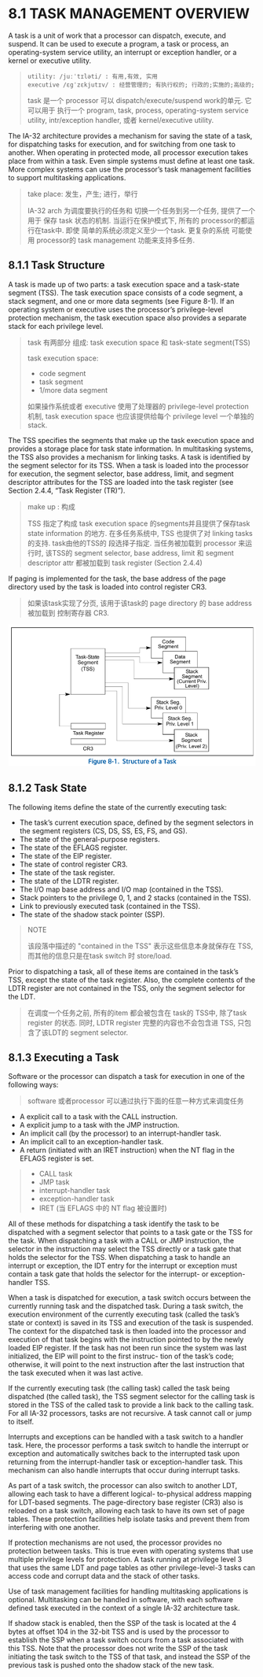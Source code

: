 # 8.1 TASK MANAGEMENT OVERVIEW

A task is a unit of work that a processor can dispatch, execute, and suspend.
It can be used to execute a program, a task or process, an operating-system
service utility, an interrupt or exception handler, or a kernel or executive
utility.

> ```
> utility: /juːˈtɪləti/ : 有用,有效, 实用
> executive /ɛgˈzɛkjutɪv/ : 经营管理的; 有执行权的; 行政的;实施的;高级的;
> ```
>
> task 是一个 processor 可以 dispatch/execute/suspend work的单元. 它可以用于
> 执行一个 program, task, process, operating-system service utility, intr/exception
> handler, 或者 kernel/executive utility.

The IA-32 architecture provides a mechanism for saving the state of a task, for
dispatching tasks for execution, and for switching from one task to another.
When operating in protected mode, all processor execution takes place from
within a task. Even simple systems must define at least one task. More complex
systems can use the processor’s task management facilities to support
multitasking applications.

> take place:  发生，产生; 进行，举行
>
> IA-32 arch 为调度要执行的任务和 切换一个任务到另一个任务, 提供了一个用于 保存
> task 状态的机制. 当运行在保护模式下, 所有的 processor的都运行在task中. 即使
> 简单的系统必须定义至少一个task. 更复杂的系统 可能使用 processor的 task management
> 功能来支持多任务.

## 8.1.1 Task Structure

A task is made up of two parts: a task execution space and a task-state segment
(TSS). The task execution space consists of a code segment, a stack segment,
and one or more data segments (see Figure 8-1). If an operating system or
executive uses the processor’s privilege-level protection mechanism, the task
execution space also provides a separate stack for each privilege level.

> task 有两部分 组成: task execution space 和 task-state segment(TSS)
>
> task execution space:
>   * code segment
>   * task segment
>   * 1/more data segment
>
> 如果操作系统或者 executive 使用了处理器的 privilege-level protection 机制,
> task execution space 也应该提供给每个 privilege level 一个单独的stack.

The TSS specifies the segments that make up the task execution space and
provides a storage place for task state information. In multitasking systems,
the TSS also provides a mechanism for linking tasks. A task is identified by
the segment selector for its TSS. When a task is loaded into the processor for
execution, the segment selector, base address, limit, and segment descriptor
attributes for the TSS are loaded into the task register (see Section 2.4.4,
“Task Register (TR)”).

> make up : 构成
>
> TSS 指定了构成 task execution space 的segments并且提供了保存task state information
> 的地方. 在多任务系统中, TSS 也提供了对 linking tasks的支持. task由他的TSS的
> 段选择子指定. 当任务被加载到 processor 来运行时, 该TSS的 segment selector, base 
> address, limit 和 segment descriptor attr 都被加载到 task register (Section 2.4.4)

If paging is implemented for the task, the base address of the page directory
used by the task is loaded into control register CR3.

> 如果该task实现了分页, 该用于该task的 page directory 的 base address 被加载到 控制寄存器
> CR3.

![structure_of_a_task](pic/structure_of_a_task.png)

## 8.1.2 Task State

The following items define the state of the currently executing task:

* The task’s current execution space, defined by the segment selectors in the
  segment registers (CS, DS, SS, ES, FS, and GS).
* The state of the general-purpose registers.
* The state of the EFLAGS register.
* The state of the EIP register.
* The state of control register CR3.
* The state of the task register.
* The state of the LDTR register.
* The I/O map base address and I/O map (contained in the TSS).
* Stack pointers to the privilege 0, 1, and 2 stacks (contained in the TSS).
* Link to previously executed task (contained in the TSS).
* The state of the shadow stack pointer (SSP).

> NOTE
>
> 该段落中描述的 "contained in the TSS" 表示这些信息本身就保存在 TSS,
> 而其他的信息只是在task switch 时 store/load.

Prior to dispatching a task, all of these items are contained in the task’s
TSS, except the state of the task register. Also, the complete contents of the
LDTR register are not contained in the TSS, only the segment selector for the
LDT.

> 在调度一个任务之前, 所有的item 都会被包含在 task的 TSS中, 除了task register 
> 的状态. 同时, LDTR register 完整的内容也不会包含进 TSS, 只包含了该LDT的 segment
> selector.

## 8.1.3 Executing a Task

Software or the processor can dispatch a task for execution in one of the
following ways:

> software 或者processor 可以通过执行下面的任意一种方式来调度任务

* A explicit call to a task with the CALL instruction.
* A explicit jump to a task with the JMP instruction.
* An implicit call (by the processor) to an interrupt-handler task.
* An implicit call to an exception-handler task.
* A return (initiated with an IRET instruction) when the NT flag in the EFLAGS
  register is set.

> * CALL task
> * JMP task
> * interrupt-handler task
> * exception-handler task
> * IRET (当 EFLAGS 中的 NT flag 被设置时)

All of these methods for dispatching a task identify the task to be dispatched
with a segment selector that points to a task gate or the TSS for the task.
When dispatching a task with a CALL or JMP instruction, the selector in the
instruction may select the TSS directly or a task gate that holds the selector
for the TSS. When dispatching a task to handle an interrupt or exception, the
IDT entry for the interrupt or exception must contain a task gate that holds
the selector for the interrupt- or exception-handler TSS.

> 

When a task is dispatched for execution, a task switch occurs between the
currently running task and the dispatched task. During a task switch, the
execution environment of the currently executing task (called the task’s state
or context) is saved in its TSS and execution of the task is suspended. The
context for the dispatched task is then loaded into the processor and execution
of that task begins with the instruction pointed to by the newly loaded EIP
register. If the task has not been run since the system was last initialized,
the EIP will point to the first instruc- tion of the task’s code; otherwise, it
will point to the next instruction after the last instruction that the task
executed when it was last active.

If the currently executing task (the calling task) called the task being
dispatched (the called task), the TSS segment selector for the calling task is
stored in the TSS of the called task to provide a link back to the calling
task. For all IA-32 processors, tasks are not recursive. A task cannot call or
jump to itself.

Interrupts and exceptions can be handled with a task switch to a handler task.
Here, the processor performs a task switch to handle the interrupt or exception
and automatically switches back to the interrupted task upon returning from the
interrupt-handler task or exception-handler task. This mechanism can also
handle interrupts that occur during interrupt tasks.

As part of a task switch, the processor can also switch to another LDT,
allowing each task to have a different logical- to-physical address mapping for
LDT-based segments. The page-directory base register (CR3) also is reloaded on
a task switch, allowing each task to have its own set of page tables. These
protection facilities help isolate tasks and prevent them from interfering with
one another.

If protection mechanisms are not used, the processor provides no protection
between tasks. This is true even with operating systems that use multiple
privilege levels for protection. A task running at privilege level 3 that uses
the same LDT and page tables as other privilege-level-3 tasks can access code
and corrupt data and the stack of other tasks.

Use of task management facilities for handling multitasking applications is
optional. Multitasking can be handled in software, with each software defined
task executed in the context of a single IA-32 architecture task.

If shadow stack is enabled, then the SSP of the task is located at the 4 bytes
at offset 104 in the 32-bit TSS and is used by the processor to establish the
SSP when a task switch occurs from a task associated with this TSS. Note that
the processor does not write the SSP of the task initiating the task switch to
the TSS of that task, and instead the SSP of the previous task is pushed onto
the shadow stack of the new task.
